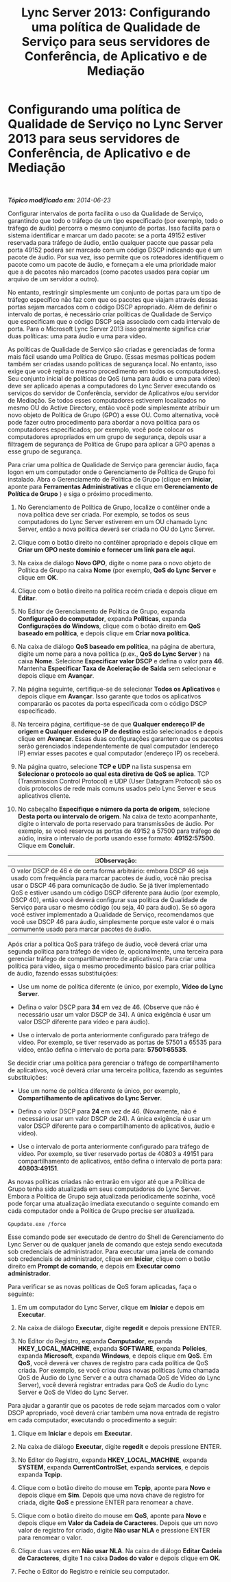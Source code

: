 ﻿---
title: 'Lync Server 2013: Configurando uma política de Qualidade de Serviço para seus servidores de Conferência, de Aplicativo e de Mediação'
TOCTitle: Configurando uma política de Qualidade de Serviço para seus servidores de Conferência, de Aplicativo e de Mediação
ms:assetid: 8adcbbc5-c9f5-476d-ab7f-72e61859cacf
ms:mtpsurl: https://technet.microsoft.com/pt-br/library/JJ205076(v=OCS.15)
ms:contentKeyID: 49307402
ms.date: 05/19/2016
mtps_version: v=OCS.15
ms.translationtype: HT
---

# Configurando uma política de Qualidade de Serviço no Lync Server 2013 para seus servidores de Conferência, de Aplicativo e de Mediação

 

_**Tópico modificado em:** 2014-06-23_

Configurar intervalos de porta facilita o uso da Qualidade de Serviço, garantindo que todo o tráfego de um tipo especificado (por exemplo, todo o tráfego de áudio) percorra o mesmo conjunto de portas. Isso facilita para o sistema identificar e marcar um dado pacote: se a porta 49152 estiver reservada para tráfego de áudio, então qualquer pacote que passar pela porta 49152 poderá ser marcado com um código DSCP indicando que é um pacote de áudio. Por sua vez, isso permite que os roteadores identifiquem o pacote como um pacote de áudio, e forneçam a ele uma prioridade maior que a de pacotes não marcados (como pacotes usados para copiar um arquivo de um servidor a outro).

No entanto, restringir simplesmente um conjunto de portas para um tipo de tráfego específico não faz com que os pacotes que viajam através dessas portas sejam marcados com o código DSCP apropriado. Além de definir o intervalo de portas, é necessário criar políticas de Qualidade de Serviço que especificam que o código DSCP seja associado com cada intervalo de porta. Para o Microsoft Lync Server 2013 isso geralmente significa criar duas políticas: uma para áudio e uma para vídeo.

As políticas de Qualidade de Serviço são criadas e gerenciadas de forma mais fácil usando uma Política de Grupo. (Essas mesmas políticas podem também ser criadas usando políticas de segurança local. No entanto, isso exige que você repita o mesmo procedimento em todos os computadores). Seu conjunto inicial de políticas de QoS (uma para áudio e uma para vídeo) deve ser aplicado apenas a computadores do Lync Server executando os serviços do servidor de Conferência, servidor de Aplicativos e/ou servidor de Mediação. Se todos esses computadores estiverem localizados no mesmo OU do Active Directory, então você pode simplesmente atribuir um novo objeto de Política de Grupo (GPO) a esse OU. Como alternativa, você pode fazer outro procedimento para abordar a nova política para os computadores especificados; por exemplo, você pode colocar os computadores apropriados em um grupo de segurança, depois usar a filtragem de segurança de Política de Grupo para aplicar a GPO apenas a esse grupo de segurança.

Para criar uma política de Qualidade de Serviço para gerenciar áudio, faça logon em um computador onde o Gerenciamento de Política de Grupo foi instalado. Abra o Gerenciamento de Política de Grupo (clique em **Iniciar**, aponte para **Ferramentas Administrativas** e clique em **Gerenciamento de Política de Grupo** ) e siga o próximo procedimento.

1.  No Gerenciamento de Política de Grupo, localize o contêiner onde a nova política deve ser criada. Por exemplo, se todos os seus computadores do Lync Server estiverem em um OU chamado Lync Server, então a nova política deverá ser criada no OU do Lync Server.

2.  Clique com o botão direito no contêiner apropriado e depois clique em **Criar um GPO neste domínio e fornecer um link para ele aqui**.

3.  Na caixa de diálogo **Novo GPO**, digite o nome para o novo objeto de Política de Grupo na caixa **Nome** (por exemplo, **QoS do Lync Server** e clique em **OK**.

4.  Clique com o botão direito na política recém criada e depois clique em **Editar**.

5.  No Editor de Gerenciamento de Política de Grupo, expanda **Configuração do computador**, expanda **Políticas**, expanda **Configurações do Windows**, clique com o botão direito em **QoS baseado em política**, e depois clique em **Criar nova política**.

6.  Na caixa de diálogo **QoS baseado em política**, na página de abertura, digite um nome para a nova política (p.ex., **QoS do Lync Server** ) na caixa **Nome**. Selecione **Especificar valor DSCP** e defina o valor para **46**. Mantenha **Especificar Taxa de Aceleração de Saída** sem selecionar e depois clique em **Avançar**.

7.  Na página seguinte, certifique-se de selecionar **Todos os Aplicativos** e depois clique em **Avançar**. Isso garante que todos os aplicativos compararão os pacotes da porta especificada com o código DSCP especificado.

8.  Na terceira página, certifique-se de que **Qualquer endereço IP de origem e Qualquer endereço IP de destino** estão selecionados e depois clique em **Avançar**. Essas duas configurações garantem que os pacotes serão gerenciados independentemente de qual computador (endereço IP) enviar esses pacotes e qual computador (endereço IP) os receberá.

9.  Na página quatro, selecione **TCP e UDP** na lista suspensa em **Selecionar o protocolo ao qual esta diretiva de QoS se aplica**. TCP (Transmission Control Protocol) e UDP (User Datagram Protocol) são os dois protocolos de rede mais comuns usados pelo Lync Server e seus aplicativos cliente.

10. No cabeçalho **Especifique o número da porta de origem**, selecione **Desta porta ou intervalo de origem**. Na caixa de texto acompanhante, digite o intervalo de porta reservado para transmissões de áudio. Por exemplo, se você reservou as portas de 49152 a 57500 para tráfego de aúdio, insira o intervalo de porta usando esse formato: **49152:57500**. Clique em **Concluir**.

<table>
<thead>
<tr class="header">
<th><img src="images/Gg425756.note(OCS.15).gif" title="note" alt="note" />Observação:</th>
</tr>
</thead>
<tbody>
<tr class="odd">
<td>O valor DSCP de 46 é de certa forma arbitrário: embora DSCP 46 seja usado com frequência para marcar pacotes de áudio, você não precisa usar o DSCP 46 para comunicação de áudio. Se já tiver implementado QoS e estiver usando um código DSCP diferente para áudio (por exemplo, DSCP 40), então você deverá configurar sua política de Qualidade de Serviço para usar o mesmo código (ou seja, 40 para áudio). Se só agora você estiver implementado a Qualidade de Serviço, recomendamos que você use DSCP 46 para áudio, simplesmente porque este valor é o mais comumente usado para marcar pacotes de áudio.</td>
</tr>
</tbody>
</table>


Após criar a política QoS para tráfego de áudio, você deverá criar uma segunda política para tráfego de vídeo (e, opcionalmente, uma terceira para gerenciar tráfego de compartilhamento de aplicativos). Para criar uma política para vídeo, siga o mesmo procedimento básico para criar política de áudio, fazendo essas substituições:

  - Use um nome de política diferente (e único, por exemplo, **Vídeo do Lync Server**.

  - Defina o valor DSCP para **34** em vez de 46. (Observe que não é necessário usar um valor DSCP de 34). A única exigência é usar um valor DSCP diferente para vídeo e para áudio).

  - Use o intervalo de porta anteriormente configurado para tráfego de vídeo. Por exemplo, se tiver reservado as portas de 57501 a 65535 para vídeo, então defina o intervalo de porta para: **57501:65535**.

Se decidir criar uma política para gerenciar o tráfego de compartilhamento de aplicativos, você deverá criar uma terceira política, fazendo as seguintes substituições:

  - Use um nome de política diferente (e único, por exemplo, **Compartilhamento de aplicativos do Lync Server**.

  - Defina o valor DSCP para **24** em vez de 46. (Novamente, não é necessário usar um valor DSCP de 24). A única exigência é usar um valor DSCP diferente para o compartilhamento de aplicativos, áudio e vídeo).

  - Use o intervalo de porta anteriormente configurado para tráfego de vídeo. Por exemplo, se tiver reservado portas de 40803 a 49151 para compartilhamento de aplicativos, então defina o intervalo de porta para: **40803:49151**.

As novas políticas criadas não entrarão em vigor até que a Política de Grupo tenha sido atualizada em seus computadores do Lync Server. Embora a Política de Grupo seja atualizada periodicamente sozinha, você pode forçar uma atualização imediata executando o seguinte comando em cada computador onde a Política de Grupo precise ser atualizada.

    Gpupdate.exe /force

Esse comando pode ser executado de dentro do Shell de Gerenciamento do Lync Server ou de qualquer janela de comando que esteja sendo executada sob credenciais de administrador. Para executar uma janela de comando sob credenciais de administrador, clique em **Iniciar**, clique com o botão direito em **Prompt de comando**, e depois em **Executar como administrador**.

Para verificar se as novas políticas de QoS foram aplicadas, faça o seguinte:

1.  Em um computador do Lync Server, clique em **Iniciar** e depois em **Executar**.

2.  Na caixa de diálogo **Executar**, digite **regedit** e depois pressione ENTER.

3.  No Editor do Registro, expanda **Computador**, expanda **HKEY\_LOCAL\_MACHINE**, expanda **SOFTWARE**, expanda **Policies**, expanda **Microsoft**, expanda **Windows**, e depois clique em **QoS**. Em **QoS**, você deverá ver chaves de registro para cada política de QoS criada. Por exemplo, se você criou duas novas políticas (uma chamada QoS de Áudio do Lync Server e a outra chamada QoS de Vídeo do Lync Server), você deverá registrar entradas para QoS de Áudio do Lync Server e QoS de Vídeo do Lync Server.

Para ajudar a garantir que os pacotes de rede sejam marcados com o valor DSCP apropriado, você deverá criar também uma nova entrada de registro em cada computador, executando o procedimento a seguir:

1.  Clique em **Iniciar** e depois em **Executar**.

2.  Na caixa de diálogo **Executar**, digite **regedit** e depois pressione ENTER.

3.  No Editor do Registro, expanda **HKEY\_LOCAL\_MACHINE**, expanda **SYSTEM**, expanda **CurrentControlSet**, expanda **services**, e depois expanda **Tcpip**.

4.  Clique com o botão direito do mouse em **Tcpip**, aponte para **Novo** e depois clique em **Sim**. Depois que uma nova chave de registro for criada, digite **QoS** e pressione ENTER para renomear a chave.

5.  Clique com o botão direito do mouse em **QoS**, aponte para **Novo** e depois clique em **Valor da Cadeia de Caracteres**. Depois que um novo valor de registro for criado, digite **Não usar NLA** e pressione ENTER para renomear o valor.

6.  Clique duas vezes em **Não usar NLA**. Na caixa de diálogo **Editar Cadeia de Caracteres**, digite **1** na caixa **Dados do valor** e depois clique em **OK**.

7.  Feche o Editor do Registro e reinicie seu computador.

